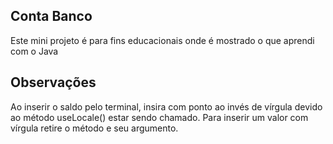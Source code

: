 ## Conta Banco

Este mini projeto é para fins educacionais onde é mostrado o que aprendi com o Java

## Observações

Ao inserir o saldo pelo terminal, insira com ponto ao invés de vírgula devido ao método
useLocale() estar sendo chamado. Para inserir um valor com vírgula retire o método e seu
argumento.